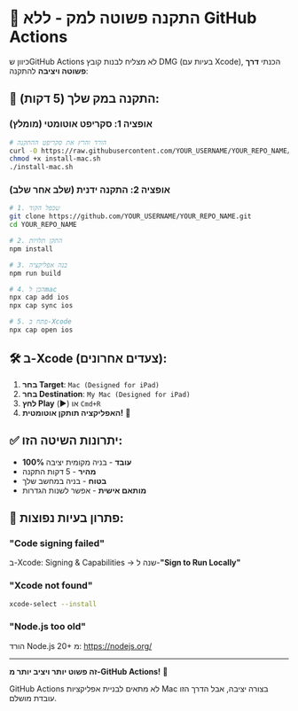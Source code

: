 # 🍎 התקנה פשוטה למק - ללא GitHub Actions

כיוון שGitHub Actions לא מצליח לבנות קובץ DMG (בעיות עם Xcode), הכנתי **דרך פשוטה ויציבה** להתקנה:

## 🚀 התקנה במק שלך (5 דקות):

### אופציה 1: סקריפט אוטומטי (מומלץ)
```bash
# הורד והרץ את סקריפט ההתקנה
curl -O https://raw.githubusercontent.com/YOUR_USERNAME/YOUR_REPO_NAME/main/install-mac.sh
chmod +x install-mac.sh
./install-mac.sh
```

### אופציה 2: התקנה ידנית (שלב אחר שלב)
```bash
# 1. שכפל הקוד
git clone https://github.com/YOUR_USERNAME/YOUR_REPO_NAME.git
cd YOUR_REPO_NAME

# 2. התקן תלויות
npm install

# 3. בנה אפליקציה
npm run build

# 4. הכן לmac
npx cap add ios
npx cap sync ios

# 5. פתח ב-Xcode
npx cap open ios
```

## 🛠 ב-Xcode (צעדים אחרונים):
1. **בחר Target**: `Mac (Designed for iPad)`
2. **בחר Destination**: `My Mac (Designed for iPad)`  
3. **לחץ Play** (▶️) או `Cmd+R`
4. **האפליקציה תותקן אוטומטית!** 🎉

## ✅ יתרונות השיטה הזו:
- **100% עובד** - בניה מקומית יציבה
- **מהיר** - 5 דקות התקנה
- **בטוח** - בניה במחשב שלך
- **מותאם אישית** - אפשר לשנות הגדרות

## 🔧 פתרון בעיות נפוצות:

### "Code signing failed"
ב-Xcode: Signing & Capabilities → שנה ל-**"Sign to Run Locally"**

### "Xcode not found"
```bash
xcode-select --install
```

### "Node.js too old"
הורד Node.js 20+ מ: https://nodejs.org/

---

**זה פשוט יותר ויציב יותר מ-GitHub Actions!** 🚀

GitHub Actions לא מתאים לבניית אפליקציות Mac בצורה יציבה, אבל הדרך הזו עובדת מושלם.